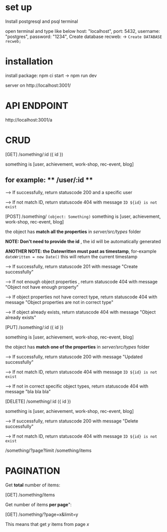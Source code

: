 # set up

Install postgresql and psql terminal

open terminal and type like below
host: "localhost",
port: 5432,
username: "postgres",
password: "1234",
Create database recweb: -> `Create DATABASE recweb;`

# installation

install package: npm ci
start -> npm run dev

server on http://localhost:3001/

# API ENDPOINT

http://localhost:3001/a
# CRUD

[GET] /something/:id ({ id })

something is [user, achievement, work-shop, rec-event, blog]

## for example: ** /user/:id **

--> If successfully, return statuscode 200 and a specific user

--> If not match ID, return statuscode 404 with message `ID ${id} is not exist`

[POST] /something/ `(object: Something)`
something is [user, achievement, work-shop, rec-event, blog]

the object has **match all the properties** in _server/src/types_ folder

**NOTE: Don't need to provide the id** , the id will be automatically generated

**ANOTHER NOTE: the Datewritten must past as timestamp**, for-example `dateWritten = new Date()` this will return the current timestamp 

--> If successfully, return statuscode 201 with message "Create successfully"

--> If not enough object properties , return statuscode 404 with message "Object not have enough property"

--> If object properties not have correct type, return statuscode 404 with message "Object properties are not in correct type"

--> If object already exists, return statuscode 404 with message "Object already exists"

[PUT] /something/:id ({ id })

something is [user, achievement, work-shop, rec-event, blog]

the object has **match one of the properties** in _server/src/types_ folder

--> If successfully, return statuscode 200 with message "Updated successfully"

--> If not match ID, return statuscode 404 with message `ID ${id} is not exist`

--> If not in correct specific object types, return statuscode 404 with message "bla bla bla"

[DELETE] /something/:id ({ id })

something is [user, achievement, work-shop, rec-event, blog]

--> If successfully, return statuscode 200 with message "Delete successfully"

--> If not match ID, return statuscode 404 with message `ID ${id} is not exist`

/something/?page?limit
/something/items

# PAGINATION

Get **total** number of items:

[GET] /something/items

Get number of items **per page**":

[GET] /something/?page=x&limit=y

This means that get *y* items from page *x* 


